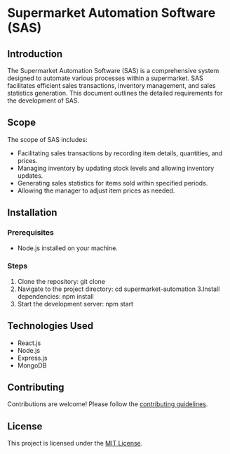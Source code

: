 # Supermarket Automation Software (SAS)

## Introduction
The Supermarket Automation Software (SAS) is a comprehensive system designed to automate various processes within a supermarket. SAS facilitates efficient sales transactions, inventory management, and sales statistics generation. This document outlines the detailed requirements for the development of SAS.

## Scope

The scope of SAS includes:

- Facilitating sales transactions by recording item details, quantities, and prices.
- Managing inventory by updating stock levels and allowing inventory updates.
- Generating sales statistics for items sold within specified periods.
- Allowing the manager to adjust item prices as needed.

## Installation

### Prerequisites

- Node.js installed on your machine.

### Steps

1. Clone the repository:
git clone <repository-url>
2. Navigate to the project directory:
cd supermarket-automation
3.Install dependencies:
npm install
4. Start the development server:
npm start

## Technologies Used

- React.js
- Node.js
- Express.js
- MongoDB

## Contributing

Contributions are welcome! Please follow the [contributing guidelines](CONTRIBUTING.md).

## License

This project is licensed under the [MIT License](LICENSE).
